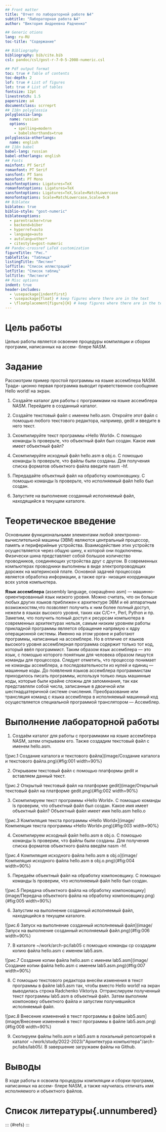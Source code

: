 ```yaml
---
## Front matter
title: "Отчет по лабораторной работе №4"
subtitle: "Лабораторная работа №4"
author: "Виктория Андреевна Радченко"

## Generic otions
lang: ru-RU
toc-title: "Содержание"

## Bibliography
bibliography: bib/cite.bib
csl: pandoc/csl/gost-r-7-0-5-2008-numeric.csl

## Pdf output format
toc: true # Table of contents
toc-depth: 2
lof: true # List of figures
lot: true # List of tables
fontsize: 12pt
linestretch: 1.5
papersize: a4
documentclass: scrreprt
## I18n polyglossia
polyglossia-lang:
  name: russian
  options:
	- spelling=modern
	- babelshorthands=true
polyglossia-otherlangs:
  name: english
## I18n babel
babel-lang: russian
babel-otherlangs: english
## Fonts
mainfont: PT Serif
romanfont: PT Serif
sansfont: PT Sans
monofont: PT Mono
mainfontoptions: Ligatures=TeX
romanfontoptions: Ligatures=TeX
sansfontoptions: Ligatures=TeX,Scale=MatchLowercase
monofontoptions: Scale=MatchLowercase,Scale=0.9
## Biblatex
biblatex: true
biblio-style: "gost-numeric"
biblatexoptions:
  - parentracker=true
  - backend=biber
  - hyperref=auto
  - language=auto
  - autolang=other*
  - citestyle=gost-numeric
## Pandoc-crossref LaTeX customization
figureTitle: "Рис."
tableTitle: "Таблица"
listingTitle: "Листинг"
lofTitle: "Список иллюстраций"
lotTitle: "Список таблиц"
lolTitle: "Листинги"
## Misc options
indent: true
header-includes:
  - \usepackage{indentfirst}
  - \usepackage{float} # keep figures where there are in the text
  - \floatplacement{figure}{H} # keep figures where there are in the text
---
```


# Цель работы

Целью работы является освоение процедуры компиляции и сборки программ, написанных на ассем-
блере NASM.

# Задание

Рассмотрим пример простой программы на языке ассемблера NASM. Тради-
ционно первая программа выводит приветственное сообщение Hello world!
на экран.

1. Создайте каталог для работы с программами на языке ассемблера NASM. Перейдите в созданный каталог.

2. Создайте текстовый файл с именем hello.asm. Откройте этот файл с помощью любого текстового редактора, например, gedit и введите в него текст.

3. Скомпилируйте текст программы «Hello World». С помощью команды ls проверьте, что объектный файл был создан. Какое имя имеет объектный файл?

4. Скомпилируйте исходный файл hello.asm в obj.o. С помощью команды ls проверьте, что файлы были созданы. Для получения списка форматов объектного файла введите nasm -hf.

5. Передадайте объектный файл на обработку компоновщику. С помощью команды ls проверьте, что исполняемый файл hello был создан.

6. Запустите на выполнение созданный исполняемый файл,  находящийся в текущем каталоге.

# Теоретическое введение

Основными функциональными элементами любой электронно-вычислительной машины (ЭВМ) являются центральный процессор, память и периферийные устройства.
Взаимодействие этих устройств осуществляется через общую шину, к которой они подключены. Физически шина представляет собой большое количество проводников, соединяющих устройства друг с другом. В современных компьютерах проводники выполнены в виде электропроводящих дорожек на материнской плате. Основной задачей процессора является обработка информации, а также орга-
низация координации всех узлов компьютера. 

**Язык ассемблера** (assembly language, сокращённо asm) — машинно-ориентированный язык низкого уровня. Можно считать, что он больше любых других языков приближен к архитектуре ЭВМ и её аппаратным возможностям,что позволяет получить к ним более полный доступ, нежели в языках высокого уровня, таких как C/C++, Perl, Python и пр. Заметим, что получить полный доступ
к ресурсам компьютера в современных архитектурах нельзя, самым низким уровнем работы прикладной программы является обращение напрямую к ядру операционной системы. Именно на этом уровне и работают программы, написанные на ассемблере. Но в отличие от языков высокого уровня ассемблерная программа содержит только тот код, который ввёл программист. Таким образом
язык ассемблера — это язык, с помощью которого понятным для человека
образом пишутся команды для процессора.
Следует отметить, что процессор понимает не команды ассемблера, а последовательности из нулей и единиц — машинные коды. До появления языков ассемблера программистам приходилось писать программы, используя только лишь машинные коды, которые были крайне сложны для запоминания, так как представляли собой числа, записанные в двоичной или шестнадцатеричной системе счисления. Преобразование или трансляция команд с языка ассемблера в исполняемый машинный код осуществляется специальной программой транслятором — Ассемблер.

# Выполнение лабораторной работы

1. Создаём каталог для работы с программами на языке ассемблера NASM, затем открываем его. Также создадим текстовый файл с именем hello.asm.

![рис.1 Создание каталога и текстового файла](image/Создание каталога и текстового файла.png){#fig:001 width=90%}

2. Открываем текстовый файл с помощью платформы gedit и вставляем данный текст.

![рис.2 Открытый текстовый файл на платформе gedit](image/Открытый текстовый файл на платформе gedit.png){#fig:002 width=90%}

3. Скомпилируем текст программы «Hello World». С помощью команды ls проверим, что объектный файл был создан. Какое имя имеет объектный файл? Объектный файл имеет имя hello.asm hello.o

![рис.3 Компиляция текста программы «Hello World»](image/Компиляция текста программы «Hello World».png){#fig:003 width=90%}

4. Скомпилируем исходный файл hello.asm в obj.o. С помощью команды ls проверим, что файлы были созданы. Для получения списка форматов объектного файла введём nasm -hf.

![рис.4 Компиляция исходного файла hello.asm в obj.o](image/Компиляция исходного файла hello.asm в obj.o.png){#fig:004 width=90%}

5. Передаём объектный файл на обработку компоновщику. С помощью команды ls проверим, что исполняемый файл hello был создан.

![рис.5 Передача объектного файла  на обработку компоновщику](image/Передача объектного файла  на обработку компоновщику.png){#fig:005 width=90%}

6. Запустим на выполнение созданный исполняемый файл,  находящийся в текущем каталоге.

![рис.6 Запуск на выполнение созданный исполняемый файл](image/Запуск на выполнение созданный исполняемый файл.png){#fig:006 width=90%}

7. В каталоге ~/work/arch-pc/lab05 с помощью команды cp создадим копию файла hello.asm с именем lab5.asm.

![рис.7 Создание копии файла hello.asm с именем lab5.asm](image/Создание копии файла hello.asm с именем lab5.asm.png){#fig:007 width=90%}

8. С помощью текстового редактора внесём изменения в текст программы в файле lab5.asm так, чтобы вместо Hello world! на экран выводилась строка Radchenko Viktoriya. Оттранслируем полученный текст программы lab5.asm в объектный файл. Затем выполним компоновку объектного файла и запустим получившийся исполняемый файл.

![рис.8 Внесение изменений в текст программы в файле lab5.asm](image/Внесение изменений в текст программы в файле lab5.asm.png){#fig:008 width=90%}

9. Скопируем файлы hello.asm и lab5.asm в локальный репозиторий в каталог ~/work/study/2022-2023/"Архитектура компьютера"/arch-pc/labs/lab05/. В завершение загружаем файлы на Github.

# Выводы

В ходе работы я освоила процедуры компиляции и сборки программ, написанных на ассем-
блере NASM, а также научилась отличать имя исполняемого и объектного файлов.

# Список литературы{.unnumbered}

::: {#refs}
:::
